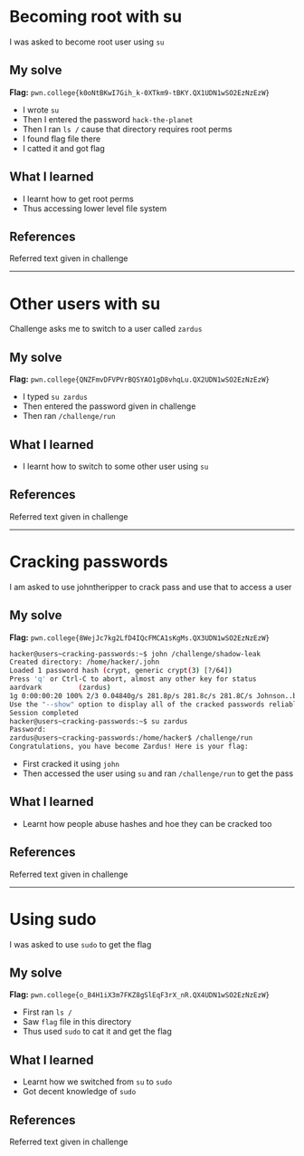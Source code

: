 # Becoming root with su
I was asked to become root user using `su`

## My solve
**Flag:** `pwn.college{k0oNtBKwI7Gih_k-0XTkm9-tBKY.QX1UDN1wSO2EzNzEzW}`

- I wrote `su`
- Then I entered the password `hack-the-planet`
- Then I ran `ls /` cause that directory requires root perms
- I found flag file there
- I catted it and got flag

## What I learned
- I learnt how to get root perms
- Thus accessing lower level file system

## References 
Referred text given in challenge

---

# Other users with su
Challenge asks me to switch to a user called `zardus`

## My solve
**Flag:** `pwn.college{QNZFmvDFVPVrBQSYAO1gD8vhqLu.QX2UDN1wSO2EzNzEzW}`

- I typed `su zardus`
- Then entered the password given in challenge
- Then ran `/challenge/run`

## What I learned
- I learnt how to switch to some other user using `su`

## References 
Referred text given in challenge

---

# Cracking passwords
I am asked to use johntheripper to crack pass and use that to access a user

## My solve
**Flag:** `pwn.college{8WejJc7kg2LfD4IQcFMCA1sKgMs.QX3UDN1wSO2EzNzEzW}`

```bash
hacker@users~cracking-passwords:~$ john /challenge/shadow-leak
Created directory: /home/hacker/.john
Loaded 1 password hash (crypt, generic crypt(3) [?/64])
Press 'q' or Ctrl-C to abort, almost any other key for status
aardvark         (zardus)
1g 0:00:00:20 100% 2/3 0.04840g/s 281.8p/s 281.8c/s 281.8C/s Johnson..buzz
Use the "--show" option to display all of the cracked passwords reliably
Session completed
hacker@users~cracking-passwords:~$ su zardus
Password:
zardus@users~cracking-passwords:/home/hacker$ /challenge/run
Congratulations, you have become Zardus! Here is your flag:
```
- First cracked it using `john`
- Then accessed the user using `su` and ran `/challenge/run` to get the pass

## What I learned
- Learnt how people abuse hashes and hoe they can be cracked too

## References 
Referred text given in challenge

---

# Using sudo
I was asked to use `sudo` to get the flag

## My solve
**Flag:** `pwn.college{o_B4H1iX3m7FKZ8gSlEqF3rX_nR.QX4UDN1wSO2EzNzEzW}`

- First ran `ls /`
- Saw `flag` file in this directory
- Thus used `sudo` to cat it and get the flag

## What I learned
- Learnt how we switched from `su` to `sudo`
- Got decent knowledge of `sudo`

## References 
Referred text given in challenge
